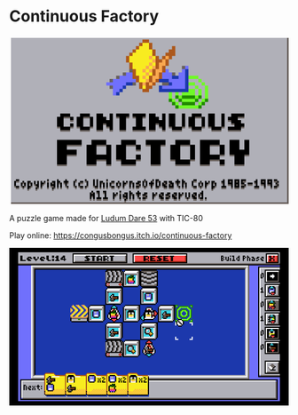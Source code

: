 # Continuous Factory

![Logo](https://raw.githubusercontent.com/UnicornsOfDeath/continuous-factory/main/logo.gif)

A puzzle game made for [Ludum Dare 53](https://ldjam.com/events/ludum-dare/53/continuous-factory) with TIC-80

Play online: <https://congusbongus.itch.io/continuous-factory>

![Gameplay gif](https://raw.githubusercontent.com/UnicornsOfDeath/continuous-factory/main/video.gif)
